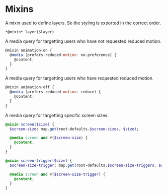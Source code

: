 # Mixins

A mixin used to define layers. So the styling is exported in the correct order.

`*@mixin* layer($layer)`

A media query for targetting users who have not requested reduced motion.

```jsx
@mixin animation-on {
  @media (prefers-reduced-motion: no-preference) {
    @content;
  }
}
```

A media query for targetting users who have requested reduced motion.

```jsx
@mixin animation-off {
  @media (prefers-reduced-motion: reduce) {
    @content;
  }
}
```

A media query for targetting specific screen sizes.

```sass
@mixin screen($size) {
  $screen-size: map.get(root-defaults.$screen-sizes, $size);

  @media screen and #{$screen-size} {
    @content;
  }
}
```

```sass
@mixin screen-trigger($size) {
  $screen-size-trigger: map.get(root-defaults.$screen-size-triggers, $size);

  @media screen and #{$screen-size-trigger} {
    @content;
  }
}
```
